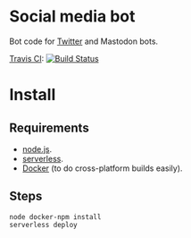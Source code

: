 # Social media bot
Bot code for [Twitter](https://twitter.com/) and Mastodon bots.

[Travis CI](https://travis-ci.org/matthewberryman/midsomerplots): [![Build Status](https://travis-ci.org/matthewberryman/midsomerplots.svg?branch=master)](https://travis-ci.org/matthewberryman/midsomerplots)

# Install
## Requirements
* [node.js](https://nodejs.org/en/).
* [serverless](https://serverless.com).
* [Docker](https://www.docker.com/) (to do cross-platform builds easily).

## Steps
```shell
node docker-npm install
serverless deploy
```
